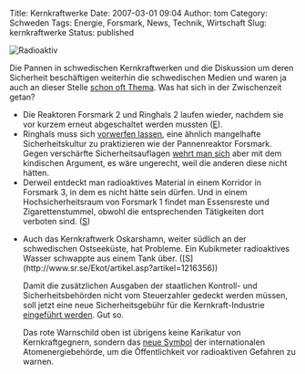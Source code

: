 Title: Kernkraftwerke
Date: 2007-03-01 09:04
Author: tom
Category: Schweden
Tags: Energie, Forsmark, News, Technik, Wirtschaft
Slug: kernkraftwerke
Status: published

![Radioaktiv](/pic/radioaktiv.png "Radioaktiv")

Die Pannen in schwedischen Kernkraftwerken und die Diskussion um deren
Sicherheit beschäftigen weiterhin die schwedischen Medien und waren ja
auch an dieser Stelle [schon oft
Thema](http://www.fiket.de/tag/forsmark). Was hat sich in der
Zwischenzeit getan?

-   Die Reaktoren Forsmark 2 und Ringhals 2 laufen wieder, nachdem sie
    vor kurzem erneut abgeschaltet werden mussten
    ([E](http://www.thelocal.se/6507/20070223/)).
-   Ringhals muss sich [vorwerfen
    lassen](http://www.sr.se/cgi-bin/International/nyhetssidor/artikel.asp?ProgramID=2108&Nyheter=&format=1&artikel=1213343),
    eine ähnlich mangelhafte Sicherheitskultur zu praktizieren wie der
    Pannenreaktor Forsmark. Gegen verschärfte Sicherheitsauflagen [wehrt
    man
    sich](http://www.sr.se/cgi-bin/International/nyhetssidor/artikel.asp?ProgramID=2108&Nyheter=&format=1&artikel=1225876)
    aber mit dem kindischen Argument, es wäre ungerecht, weil die
    anderen diese nicht hätten.
-   Derweil entdeckt man radioaktives Material in einem Korridor in
    Forsmark 3, in dem es nicht hätte sein dürfen. Und in einem
    Hochsicherheitsraum von Forsmark 1 findet man Essensreste und
    Zigarettenstummel, obwohl die entsprechenden Tätigkeiten dort
    verboten sind.
    ([S](http://www.sr.se/cgi-bin/uppland/nyheter/artikel.asp?artikel=1222909))

<ul>
<li>
Auch das Kernkraftwerk Oskarshamn, weiter südlich an der schwedischen
Ostseeküste, hat Probleme. Ein Kubikmeter radioaktives Wasser schwappte
aus einem Tank über.
([S](http://www.sr.se/Ekot/artikel.asp?artikel=1216356))

Damit die zusätzlichen Ausgaben der staatlichen Kontroll- und
Sicherheitsbehörden nicht vom Steuerzahler gedeckt werden müssen, soll
jetzt eine neue Sicherheitsgebühr für die Kernkraft-Industrie
[eingeführt
werden](http://www.sr.se/cgi-bin/International/nyhetssidor/artikel.asp?ProgramID=2108&Nyheter=&format=1&artikel=1229272).
Gut so.

Das rote Warnschild oben ist übrigens keine Karikatur von
Kernkraftgegnern, sondern das [neue
Symbol](http://www.iaea.org/NewsCenter/News/2007/radiationsymbol.html)
der internationalen Atomenergiebehörde, um die Öffentlichkeit vor
radioaktiven Gefahren zu warnen.

